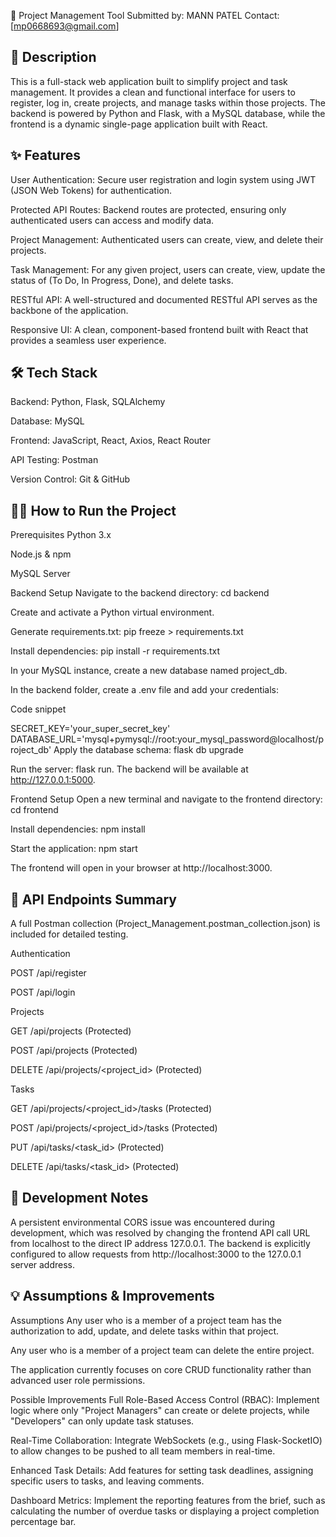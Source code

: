 🚀 Project Management Tool
Submitted by: MANN PATEL
Contact: [mp0668693@gmail.com]

## 📖 Description
This is a full-stack web application built to simplify project and task management. It provides a clean and functional interface for users to register, log in, create projects, and manage tasks within those projects. The backend is powered by Python and Flask, with a MySQL database, while the frontend is a dynamic single-page application built with React.

## ✨ Features
User Authentication: Secure user registration and login system using JWT (JSON Web Tokens) for authentication.

Protected API Routes: Backend routes are protected, ensuring only authenticated users can access and modify data.

Project Management: Authenticated users can create, view, and delete their projects.

Task Management: For any given project, users can create, view, update the status of (To Do, In Progress, Done), and delete tasks.

RESTful API: A well-structured and documented RESTful API serves as the backbone of the application.

Responsive UI: A clean, component-based frontend built with React that provides a seamless user experience.

## 🛠️ Tech Stack
Backend: Python, Flask, SQLAlchemy

Database: MySQL

Frontend: JavaScript, React, Axios, React Router

API Testing: Postman

Version Control: Git & GitHub

## 🏃‍♀️ How to Run the Project
Prerequisites
Python 3.x

Node.js & npm

MySQL Server

Backend Setup
Navigate to the backend directory: cd backend

Create and activate a Python virtual environment.

Generate requirements.txt: pip freeze > requirements.txt

Install dependencies: pip install -r requirements.txt

In your MySQL instance, create a new database named project_db.

In the backend folder, create a .env file and add your credentials:

Code snippet

SECRET_KEY='your_super_secret_key'
DATABASE_URL='mysql+pymysql://root:your_mysql_password@localhost/project_db'
Apply the database schema: flask db upgrade

Run the server: flask run. The backend will be available at http://127.0.0.1:5000.

Frontend Setup
Open a new terminal and navigate to the frontend directory: cd frontend

Install dependencies: npm install

Start the application: npm start

The frontend will open in your browser at http://localhost:3000.

## 🔌 API Endpoints Summary
A full Postman collection (Project_Management.postman_collection.json) is included for detailed testing.

Authentication

POST /api/register

POST /api/login

Projects

GET /api/projects (Protected)

POST /api/projects (Protected)

DELETE /api/projects/<project_id> (Protected)

Tasks

GET /api/projects/<project_id>/tasks (Protected)

POST /api/projects/<project_id>/tasks (Protected)

PUT /api/tasks/<task_id> (Protected)

DELETE /api/tasks/<task_id> (Protected)

## 📝 Development Notes
A persistent environmental CORS issue was encountered during development, which was resolved by changing the frontend API call URL from localhost to the direct IP address 127.0.0.1. The backend is explicitly configured to allow requests from http://localhost:3000 to the 127.0.0.1 server address.

## 💡 Assumptions & Improvements
Assumptions
Any user who is a member of a project team has the authorization to add, update, and delete tasks within that project.

Any user who is a member of a project team can delete the entire project.

The application currently focuses on core CRUD functionality rather than advanced user role permissions.

Possible Improvements
Full Role-Based Access Control (RBAC): Implement logic where only "Project Managers" can create or delete projects, while "Developers" can only update task statuses.

Real-Time Collaboration: Integrate WebSockets (e.g., using Flask-SocketIO) to allow changes to be pushed to all team members in real-time.

Enhanced Task Details: Add features for setting task deadlines, assigning specific users to tasks, and leaving comments.

Dashboard Metrics: Implement the reporting features from the brief, such as calculating the number of overdue tasks or displaying a project completion percentage bar.
